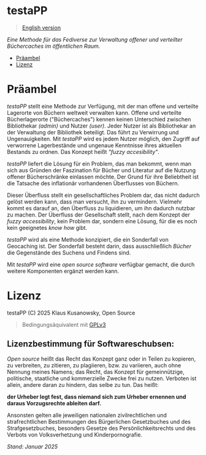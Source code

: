 testaPP
=======

> [English version](README_EN.md)

*Eine Methode für das Fediverse zur Verwaltung offener und verteilter Büchercaches im öffentlichen Raum.*


- [Präambel](#präambel)
- [Lizenz](#lizenz)


# Präambel

*testaPP* stellt eine Methode zur Verfügung, mit der man offene und verteilte Lagerorte von Büchern weltweit verwalten kann. Offene und verteilte Bücherlagerorte ("Büchercaches") kennen keinen Unterschied zwischen Bibliothekar *(admin)* und Nutzer *(user)*. Jeder Nutzer ist als Bibliothekar an der Verwaltung der Bibliothek beteiligt. Das führt zu Verwirrung und Ungenauigkeiten. Mit *testaPP* wird es jedem Nutzer möglich, den Zugriff auf verworrene Lagerbestände und ungenaue Kenntnisse ihres aktuellen Bestands zu ordnen. Das Konzept heißt *"fuzzy accesibility"*.

*testaPP* liefert die Lösung für ein Problem, das man bekommt, wenn man sich aus Gründen der Faszination für Bücher und Literatur auf die Nutzung offener Bücherschränke einlassen möchte. Der Grund für ihre Beliebtheit ist die Tatsache des inflationär vorhandenen Überflusses von Büchern.

Dieser Überfluss stellt ein gesellschaftliches Problem dar, das nicht dadurch gelöst werden kann, dass man versucht, ihn zu vermindern. Vielmehr kommt es darauf an, den Überfluss zu liquidieren, um ihn dadurch nutzbar zu machen. Der Überfluss der Gesellschaft stellt, nach dem Konzept der *fuzzy accessibility*, kein Problem dar, sondern eine Lösung, für die es noch kein geeignetes *know how* gibt.

*testaPP* wird als eine Methode konzipiert, die ein Sonderfall von Geocaching ist. Der Sonderfall besteht darin, dass ausschließlich *Bücher* die Gegenstände des Suchens und Findens sind.

Mit *testaPP* wird eine *open source software* verfügbar gemacht, die durch weitere Komponenten ergänzt werden kann.



# Lizenz

testaPP (C) 2025 Klaus Kusanowsky, Open Source

> Bedingungsäquivalent mit [GPLv3](LICENSE)


## Lizenzbestimmung für Softwareschubsen:

*Open source* heißt das Recht das Konzept ganz oder in Teilen zu kopieren, zu verbreiten, zu zitieren, zu plagiieren, bzw. zu variieren, auch ohne Nennung meines Namens; das Recht, das Konzept für gemeinnützige, politische, staatliche und kommerzielle Zwecke frei zu nutzen. Verboten ist allein, andere daran zu hindern, das selbe zu tun. Das heißt: 

**der Urheber legt fest, dass niemand sich zum Urheber ernennen und daraus Vorzugsrechte ableiten darf.**

Ansonsten gelten alle jeweiligen nationalen zivilrechtlichen und strafrechtlichen Bestimmungen des Bürgerlichen Gesetzbuches und des Strafgesetzbuches, besonders Gesetze des Persönlichkeitsrechts und des Verbots von Volksverhetzung und Kinderpornografie.

*Stand: Januar 2025*	
